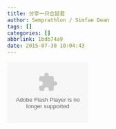 ```yaml
---
title: 分享一只仓鼠君
author: Semprathlon / Simfae Dean
tags: []
categories: []
abbrlink: 1bdb74a9
date: 2015-07-30 10:04:43
---
```

<object type="application/x-shockwave-flash" style="outline:none;" data="http://cdn.abowman.com/widgets/hamster/hamster.swf?" width="188" height="141"><param name="movie" value="http://cdn.abowman.com/widgets/hamster/hamster.swf?"/><param name="AllowScriptAccess" value="always"/><param name="wmode" value="opaque"/></object>